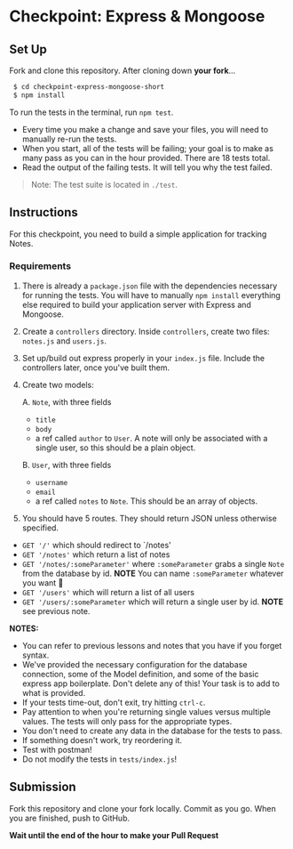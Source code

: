# Checkpoint: Express & Mongoose

## Set Up

Fork and clone this repository. After cloning down **your fork**...

```bash
 $ cd checkpoint-express-mongoose-short
 $ npm install
```

To run the tests in the terminal, run `npm test`.

- Every time you make a change and save your files, you will need to manually
  re-run the tests.
- When you start, all of the tests will be failing; your goal is to make as many
  pass as you can in the hour provided. There are 18 tests total.
- Read the output of the failing tests. It will tell you why the test failed.

> Note: The test suite is located in `./test`.

## Instructions

For this checkpoint, you need to build a simple application for tracking Notes.

### Requirements

1. There is already a `package.json` file with the dependencies necessary for
   running the tests. You will have to manually `npm install` everything else
   required to build your application server with Express and Mongoose.

2. Create a `controllers` directory. Inside `controllers`, create two files:
   `notes.js` and `users.js`.

3. Set up/build out express properly in your `index.js` file. Include the
   controllers later, once you've built them.

4. Create two models:

   A. `Note`, with three fields

   - `title`
   - `body`
   - a ref called `author` to `User`. A note will only be associated with a
     single user, so this should be a plain object.

   B. `User`, with three fields

   - `username`
   - `email`
   - a ref called `notes` to `Note`. This should be an array of objects.

5. You should have 5 routes. They should return JSON unless otherwise specified.

- `GET '/'` which should redirect to `/notes'
- `GET '/notes'` which return a list of notes
- `GET '/notes/:someParameter'` where `:someParameter` grabs a single `Note`
  from the database by id. **NOTE** You can name `:someParameter` whatever you
  want 😬
- `GET '/users'` which will return a list of all users
- `GET '/users/:someParameter` which will return a single user by id. **NOTE**
  see previous note.

**NOTES:**

- You can refer to previous lessons and notes that you have if you forget
  syntax.
- We've provided the necessary configuration for the database connection, some
  of the Model definition, and some of the basic express app boilerplate. Don't
  delete any of this! Your task is to add to what is provided.
- If your tests time-out, don't exit, try hitting `ctrl-c`.
- Pay attention to when you're returning single values versus multiple values.
  The tests will only pass for the appropriate types.
- You don't need to create any data in the database for the tests to pass.
- If something doesn't work, try reordering it.
- Test with postman!
- Do not modify the tests in `tests/index.js`!

## Submission

Fork this repository and clone your fork locally. Commit as you go. When you are
finished, push to GitHub.

**Wait until the end of the hour to make your Pull Request**
